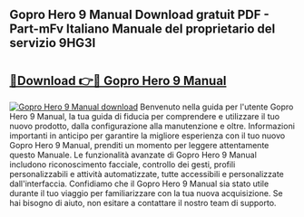 ## Gopro Hero 9 Manual Download gratuit PDF - Part-mFv Italiano Manuale del proprietario del servizio 9HG3l

# <h2><a href="http://dfc19sg.blite.top/?on=Gopro+Hero+9+Manual">🔗Download 👉🔴 Gopro Hero 9 Manual</a></h2>

[![Gopro Hero 9 Manual download](https://i.imgur.com/lujVjoI.png)](http://dfc19sg.blite.top/?on=Gopro+Hero+9+Manual)
Benvenuto nella guida per l'utente Gopro Hero 9 Manual, la tua guida di fiducia per comprendere e utilizzare il tuo nuovo prodotto, dalla configurazione alla manutenzione e oltre. Informazioni importanti in anticipo per garantire la migliore esperienza con il tuo nuovo Gopro Hero 9 Manual, prenditi un momento per leggere attentamente questo Manuale. Le funzionalità avanzate di Gopro Hero 9 Manual includono riconoscimento facciale, controllo dei gesti, profili personalizzabili e attività automatizzate, tutte accessibili e personalizzate dall'interfaccia. Confidiamo che il Gopro Hero 9 Manual sia stato utile durante il tuo viaggio per familiarizzare con la tua nuova acquisizione. Se hai bisogno di aiuto, non esitare a contattare il nostro team di supporto.
